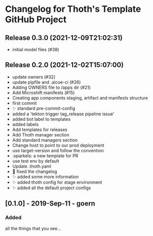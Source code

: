 # Changelog for Thoth's Template GitHub Project

## Release 0.3.0 (2021-12-09T21:02:31)
* initial model files (#38)

## Release 0.2.0 (2021-12-02T15:07:00)
* update owners (#32)
* update pipfile and .aicoe-ci (#26)
* Adding OWNERS file to /apps dir (#21)
* Add Microshift manifests (#15)
* Creating app components staging, artifact and manifests structure
* first commit
* :sparkles: standard pre-commit-config
* added a 'tekton trigger tag_release pipeline issue'
* added bot label to templates
* added labels
* Add templates for releases
* Add Thoth manager section
* Add standard managers section
* Change host to point to our prod deployment
* use target-version and follow the convention
* :sparkels: a new template for PR
* use test env by default
* Update .thoth.yaml
* :green_heart: fixed the changelog
* :sparkles: added some more information
* :sparkles: added thoth config for stage environment
* :sparkles: added all the default project configs

## [0.1.0] - 2019-Sep-11 - goern

### Added

all the things that you see...
